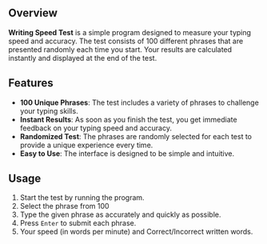 
## Overview

**Writing Speed Test** is a simple program designed to measure your typing speed and accuracy. The test consists of 100 different phrases that are presented randomly each time you start. Your results are calculated instantly and displayed at the end of the test.

## Features

- **100 Unique Phrases**: The test includes a variety of phrases to challenge your typing skills.
- **Instant Results**: As soon as you finish the test, you get immediate feedback on your typing speed and accuracy.
- **Randomized Test**: The phrases are randomly selected for each test to provide a unique experience every time.
- **Easy to Use**: The interface is designed to be simple and intuitive.

## Usage

1. Start the test by running the program.
2. Select the phrase from 100
3. Type the given phrase as accurately and quickly as possible.
4. Press `Enter` to submit each phrase.
5. Your speed (in words per minute) and Correct/Incorrect written words.

